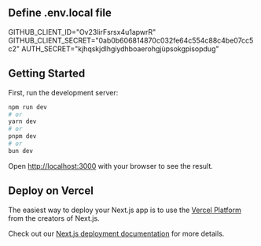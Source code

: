 ## Define .env.local file

GITHUB_CLIENT_ID="Ov23lirFsrsx4u1apwrR"
GITHUB_CLIENT_SECRET="0ab0b606814870c032fe64c554c88c4be07cc5c2"
AUTH_SECRET="kjhqskjdlhgiydhboaerohgjùpsokgpisopdug"

## Getting Started

First, run the development server:

```bash
npm run dev
# or
yarn dev
# or
pnpm dev
# or
bun dev
```

Open [http://localhost:3000](http://localhost:3000) with your browser to see the result.

## Deploy on Vercel

The easiest way to deploy your Next.js app is to use the [Vercel Platform](https://vercel.com/new?utm_medium=default-template&filter=next.js&utm_source=create-next-app&utm_campaign=create-next-app-readme) from the creators of Next.js.

Check out our [Next.js deployment documentation](https://nextjs.org/docs/app/building-your-application/deploying) for more details.

